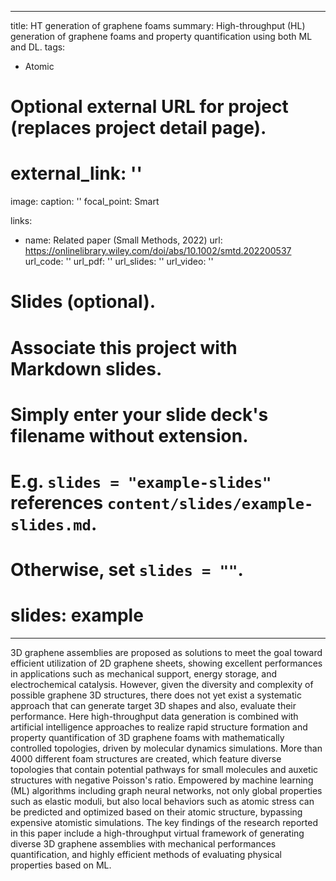 
---
title: HT generation of graphene foams 
summary: High-throughput (HL) generation of graphene foams and property quantification using both ML and DL.
tags:
  - Atomic


# Optional external URL for project (replaces project detail page).
# external_link: ''

image:
  caption: ''
  focal_point: Smart

links:
  - name: Related paper (Small Methods, 2022)
    url: https://onlinelibrary.wiley.com/doi/abs/10.1002/smtd.202200537
url_code: ''
url_pdf: ''
url_slides: ''
url_video: ''

# Slides (optional).
#   Associate this project with Markdown slides.
#   Simply enter your slide deck's filename without extension.
#   E.g. `slides = "example-slides"` references `content/slides/example-slides.md`.
#   Otherwise, set `slides = ""`.
#   slides: example
---

3D graphene assemblies are proposed as solutions to meet the goal toward efficient utilization of 2D graphene sheets, showing excellent performances in applications such as mechanical support, energy storage, and electrochemical catalysis. However, given the diversity and complexity of possible graphene 3D structures, there does not yet exist a systematic approach that can generate target 3D shapes and also, evaluate their performance. Here high-throughput data generation is combined with artificial intelligence approaches to realize rapid structure formation and property quantification of 3D graphene foams with mathematically controlled topologies, driven by molecular dynamics simulations. More than 4000 different foam structures are created, which feature diverse topologies that contain potential pathways for small molecules and auxetic structures with negative Poisson's ratio. Empowered by machine learning (ML) algorithms including graph neural networks, not only global properties such as elastic moduli, but also local behaviors such as atomic stress can be predicted and optimized based on their atomic structure, bypassing expensive atomistic simulations. The key findings of the research reported in this paper include a high-throughput virtual framework of generating diverse 3D graphene assemblies with mechanical performances quantification, and highly efficient methods of evaluating physical properties based on ML.

